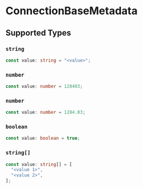 # ConnectionBaseMetadata


## Supported Types

### `string`

```typescript
const value: string = "<value>";
```

### `number`

```typescript
const value: number = 128403;
```

### `number`

```typescript
const value: number = 1284.03;
```

### `boolean`

```typescript
const value: boolean = true;
```

### `string[]`

```typescript
const value: string[] = [
  "<value 1>",
  "<value 2>",
];
```

